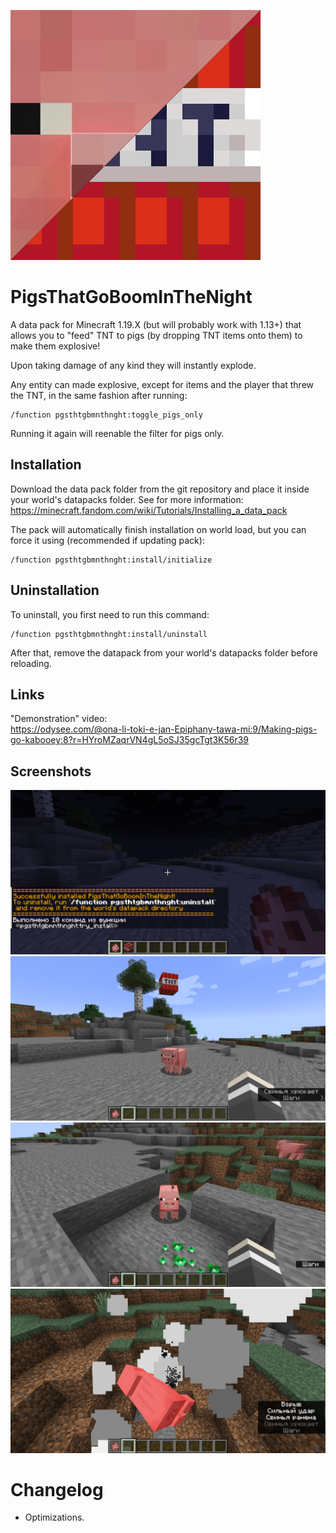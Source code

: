 ![logo](PigsThatGoBoomInTheNight/pack.png)

# PigsThatGoBoomInTheNight

A data pack for Minecraft 1.19.X (but will probably work with 1.13+) that allows
you to "feed" TNT to pigs (by dropping TNT items onto them) to make them
explosive!

Upon taking damage of any kind they will instantly explode.

Any entity can made explosive, except for items and the player that threw the
TNT, in the same fashion after running:

```text
/function pgsthtgbmnthnght:toggle_pigs_only
```

Running it again will reenable the filter for pigs only.

## Installation

Download the data pack folder from the git repository and place it inside your
world's datapacks folder. See for more information:
https://minecraft.fandom.com/wiki/Tutorials/Installing_a_data_pack

The pack will automatically finish installation on world load, but you can force
it using (recommended if updating pack):

```text
/function pgsthtgbmnthnght:install/initialize
```

## Uninstallation

To uninstall, you first need to run this command:

```text
/function pgsthtgbmnthnght:install/uninstall
```

After that, remove the datapack from your world's datapacks folder before
reloading.

## Links

"Demonstration" video:<br>
https://odysee.com/@ona-li-toki-e-jan-Epiphany-tawa-mi:9/Making-pigs-go-kabooey:8?r=HYroMZaqrVN4gL5oSJ35gcTgt3K56r39

## Screenshots

![screenshot](screenshots/installed.png)
![screenshot](screenshots/lovi_aptechku.png)
![screenshot](screenshots/lit_fuse.png)
![screenshot](screenshots/explosion.png)

# Changelog

- Optimizations.

